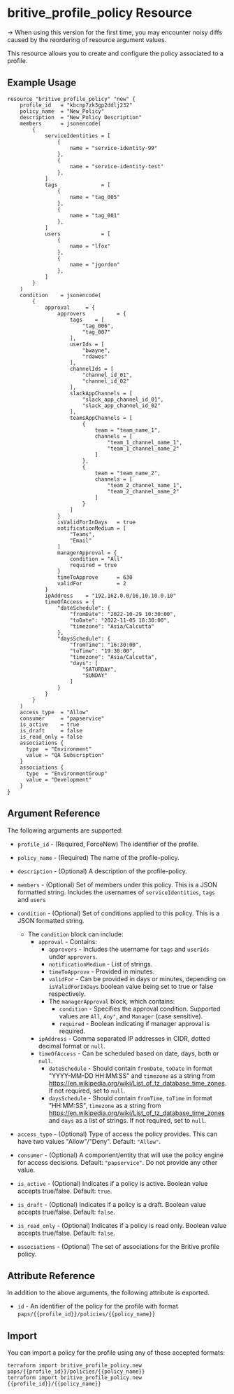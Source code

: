 # britive_profile_policy Resource

-> When using this version for the first time, you may encounter noisy diffs caused by the reordering of resource argument values. 

This resource allows you to create and configure the policy associated to a profile.

## Example Usage

```hcl
resource "britive_profile_policy" "new" {
    profile_id   = "kbcnp7zk3gp2ddlj232"
    policy_name  = "New_Policy"
    description  = "New_Policy Description"
    members      = jsonencode(
        {
            serviceIdentities = [
                {
                    name = "service-identity-99"
                },
                {
                    name = "service-identity-test"
                },
            ]
            tags              = [
                {
                    name = "tag_005"
                },
                {
                    name = "tag_001"
                },
            ]
            users             = [
                {
                    name = "lfox"
                },
                {
                    name = "jgordon"
                },
            ]
        }
    )
    condition    = jsonencode(
        {
            approval     = {
                approvers          = {
                    tags    = [
                        "tag_006",
                        "tag_007"
                    ],
                    userIds = [
                        "bwayne",
                        "rdawes"
                    ],
                    channelIds = [
                        "channel_id_01",
                        "channel_id_02"
                    ],
                    slackAppChannels = [
                        "slack_app_channel_id_01",
                        "slack_app_channel_id_02"
                    ],
                    teamsAppChannels = [
                        {
                            team = "team_name_1",
                            channels = [
                                "team_1_channel_name_1",
                                "team_1_channel_name_2"
                            ]
                        },
                        {
                            team = "team_name_2",
                            channels = [
                                "team_2_channel_name_1",
                                "team_2_channel_name_2"
                            ]
                        }
                    ]
                }
                isValidForInDays   = true
                notificationMedium = [
                    "Teams",
                    "Email"
                ]
                managerApproval = {
                    condition = "All"
                    required = true
                }
                timeToApprove      = 630
                validFor           = 2
            }
            ipAddress    = "192.162.0.0/16,10.10.0.10"
            timeOfAccess = {
                "dateSchedule": {
                    "fromDate": "2022-10-29 10:30:00",
                    "toDate": "2022-11-05 18:30:00",
                    "timezone": "Asia/Calcutta"
                },
                "daysSchedule": {
                    "fromTime": "16:30:00",
                    "toTime": "19:30:00",
                    "timezone": "Asia/Calcutta",
                    "days": [
                        "SATURDAY",
                        "SUNDAY"
                    ]
                }
            }
        }
    )
    access_type  = "Allow"
    consumer     = "papservice"   
    is_active    = true
    is_draft     = false
    is_read_only = false
    associations {
      type  = "Environment"
      value = "QA Subscription"
    }
    associations {
      type  = "EnvironmentGroup"
      value = "Development"
    }
}
```

## Argument Reference

The following arguments are supported:

* `profile_id` - (Required, ForceNew) The identifier of the profile.

* `policy_name` - (Required) The name of the profile-policy.

* `description` - (Optional) A description of the profile-policy.

* `members` - (Optional) Set of members under this policy. This is a JSON formatted string. Includes the usernames of `serviceIdentities`, `tags` and `users`

* `condition` - (Optional) Set of conditions applied to this policy. This is a JSON formatted string.  
  * The `condition` block can include:
    * `approval` - Contains:
        * `approvers` - Includes the username for `tags` and `userIds` under `approvers`.
        * `notificationMedium` - List of strings.
        * `timeToApprove` - Provided in minutes.
        * `validFor` - Can be provided in days or minutes, depending on `isValidForInDays` boolean value being set to true or false respectively.
        * The `managerApproval` block, which contains:
            * `condition` - Specifies the approval condition. Supported values are `All`, `Any"`, and `Manager` (case sensitive).
            * `required` - Boolean indicating if manager approval is required.
    * `ipAddress` - Comma separated IP addresses in CIDR, dotted decimal format or `null`.
    * `timeOfAccess` - Can be scheduled based on date, days, both or `null`.
      * `dateSchedule` - Should contain `fromDate`, `toDate` in format "YYYY-MM-DD HH:MM:SS" and `timezone` as a string from https://en.wikipedia.org/wiki/List_of_tz_database_time_zones. If not required, set to `null`.
      * `daysSchedule` - Should contain `fromTime`, `toTime` in format "HH:MM:SS", `timezone` as a string from https://en.wikipedia.org/wiki/List_of_tz_database_time_zones and `days` as a list of strings. If not required, set to `null`.

* `access_type` - (Optional) Type of access the policy provides. This can have two values "Allow"/"Deny". Default: `"Allow"`.

* `consumer` - (Optional) A component/entity that will use the policy engine for access decisions. Default: `"papservice"`. Do not provide any other value.

* `is_active` - (Optional) Indicates if a policy is active. Boolean value accepts true/false. Default: `true`. 

* `is_draft` - (Optional) Indicates if a policy is a draft. Boolean value accepts true/false. Default: `false`.

* `is_read_only` - (Optional) Indicates if a policy is read only. Boolean value accepts true/false. Default: `false`.

* `associations` - (Optional) The set of associations for the Britive profile policy.

## Attribute Reference

In addition to the above arguments, the following attribute is exported.

* `id` - An identifier of the policy for the profile with format `paps/{{profile_id}}/policies/{{policy_name}}`

## Import

You can import a policy for the profile using any of these accepted formats:

```SH
terraform import britive_profile_policy.new paps/{{profile_id}}/policies/{{policy_name}}
terraform import britive_profile_policy.new {{profile_id}}/{{policy_name}}
```
